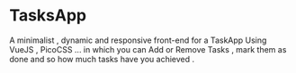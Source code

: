 # TasksApp
A minimalist , dynamic and responsive front-end for a TaskApp  Using VueJS , PicoCSS ... in which you can Add or Remove Tasks , mark them as done and so how much tasks have you achieved .
